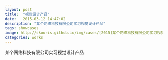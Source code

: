 ```yaml
---
layout: post
title:  "视觉设计产品"
date:   2015-03-12 14:47:02
description: "某个网络科技有限公司实习视觉设计产品"
tags: showcases
image: http://skooris.github.io/img/cases/[2015]某个网络科技有限公司实习视觉设计产品2.jpg
categories: works
---
```

某个网络科技有限公司实习视觉设计产品